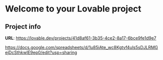 # Welcome to your Lovable project

## Project info

**URL**: https://lovable.dev/projects/41d8af61-3b35-4ce2-8a17-6bce9fe1d9e7


https://docs.google.com/spreadsheets/d/1u85iAte_wc8Kgtvf4uls5sDJLRMGejDcSthkwIE9ep0/edit?usp=sharing


